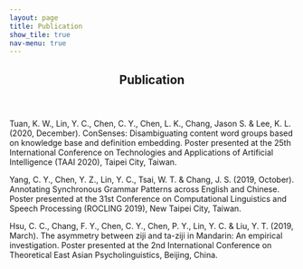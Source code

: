 ```yaml
---
layout: page
title: Publication
show_tile: true
nav-menu: true
---
```


<!-- Main -->
<div id="main" class="alt">
<section id="one">
	<div class="inner">
		<header class="major">
			<h2>Publication</h2>
		</header>
		<p>Tuan, K. W., Lin, Y. C., Chen, C. Y., Chen, L. K., Chang, Jason S. & Lee, K. L. (2020, December). ConSenses: Disambiguating content word groups based on knowledge base and definition embedding. Poster presented at the 25th International Conference on Technologies and Applications of Artificial Intelligence (TAAI 2020), Taipei City, Taiwan.</p>
		<p>Yang, C. Y., Chen, Y. Z., Lin, Y. C., Tsai, W. T. & Chang, J. S. (2019, October). Annotating Synchronous Grammar Patterns across English and Chinese. Poster presented at the 31st Conference on Computational Linguistics and Speech Processing (ROCLING 2019), New Taipei City, Taiwan.</p>
		<p>Hsu, C. C., Chang, F. Y., Chen, C. Y., Chen, P. Y., Lin, Y. C. & Liu, Y. T. (2019, March). The asymmetry between ziji and ta-ziji in Mandarin: An empirical investigation. Poster presented at the 2nd International Conference on Theoretical East Asian Psycholinguistics, Beijing, China.</p>
	</div>
</section>
</div>
